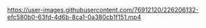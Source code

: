 

https://user-images.githubusercontent.com/76912120/226206132-efc580b0-63fd-4d6b-8ca1-0a380cb1f151.mp4


